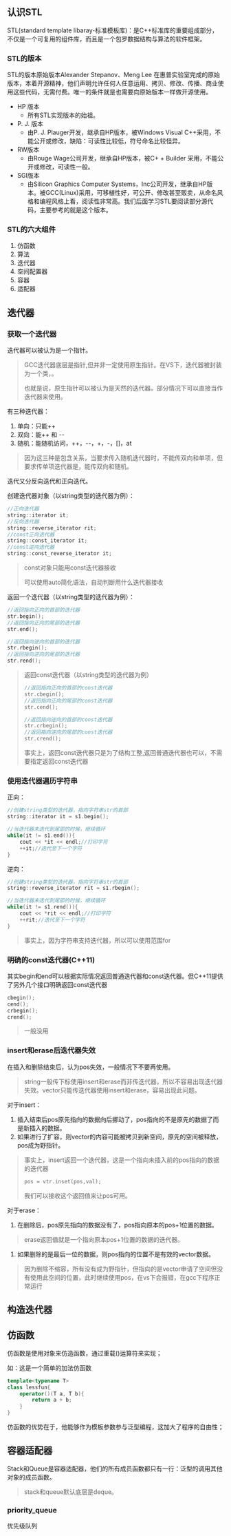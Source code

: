 ## 认识STL
STL(standard template libaray-标准模板库)：是C++标准库的重要组成部分，不仅是一个可复用的组件库，而且是一个包罗数据结构与算法的软件框架。
### STL的版本
STL的版本原始版本Alexander Stepanov、Meng Lee 在惠普实验室完成的原始版本，本着开源精神，他们声明允许任何人任意运用、拷贝、修改、传播、商业使用这些代码，无需付费。唯一的条件就是也需要向原始版本一样做开源使用。 

- HP 版本
	- 所有STL实现版本的始祖。
- P. J. 版本
	- 由P. J. Plauger开发，继承自HP版本，被Windows Visual C++采用，不能公开或修改，缺陷：可读性比较低，符号命名比较怪异。
- RW版本
	- 由Rouge Wage公司开发，继承自HP版本，被C+ + Builder 采用，不能公开或修改，可读性一般。
- SGI版本
	- 由Silicon Graphics Computer Systems，Inc公司开发，继承自HP版本。被GCC(Linux)采用，可移植性好，可公开、修改甚至贩卖，从命名风格和编程风格上看，阅读性非常高。我们后面学习STL要阅读部分源代码，主要参考的就是这个版本。
### STL的六大组件
1. 仿函数
2. 算法
3. 迭代器
4. 空间配置器
5. 容器
6. 适配器

## 迭代器
### 获取一个迭代器

迭代器可以被认为是一个指针。

> GCC迭代器底层是指针,但并非一定使用原生指针。在VS下，迭代器被封装为一个类，。
> 
> 也就是说，原生指针可以被认为是天然的迭代器。部分情况下可以直接当作迭代器来使用。

有三种迭代器：

1. 单向：只能++
1. 双向：能++ 和 --
2. 随机：能随机访问，++，--，+，-，\[\]，at

> 因为这三种是包含关系，当要求传入随机迭代器时，不能传双向和单项，但要求传单项迭代器是，能传双向和随机。

迭代又分反向迭代和正向迭代。

创建迭代器对象（以string类型的迭代器为例）：
```cpp
//正向迭代器
string::iterator it;
//反向迭代器
string::reverse_iterator rit;
//const正向迭代器
string::const_iterator it;
//const逆向迭代器
string::const_reverse_iterator it;
```
> const对象只能用const迭代器接收
> 
> 可以使用auto简化语法，自动判断用什么迭代器接收

返回一个迭代器（以string类型的迭代器为例）：
```cpp
//返回指向正向的首部的迭代器
str.begin();
//返回指向正向的尾部的迭代器
str.end();

//返回指向逆向的首部的迭代器
str.rbegin();
//返回指向逆向的尾部的迭代器
str.rend();
```
> 返回const迭代器（以string类型的迭代器为例）
> ```cpp
>//返回指向正向的首部的const迭代器
>str.cbegin();
>//返回指向正向的尾部的const迭代器
>str.cend();
>
>//返回指向逆向的首部的const迭代器
>str.crbegin();
>//返回指向逆向的尾部的const迭代器
>str.crend();
>```
>事实上，返回const迭代器只是为了结构工整,返回普通迭代器也可以，不需要指定返回const迭代器

### 使用迭代器遍历字符串

正向：
```cpp
//创建string类型的迭代器，指向字符串str的首部
string::iterator it = s1.begin();

//当迭代器未迭代到尾部的时候，继续循环
while(it != s1.end()){
	cout << *it << endl;//打印字符
	++it;//迭代至下一个字符
}
```
逆向：
```cpp
//创建string类型的迭代器，指向字符串str的首部
string::reverse_iterator rit = s1.rbegin();

//当迭代器未迭代到尾部的时候，继续循环
while(it != s1.rend()){
	cout << *rit << endl;//打印字符
	++rit;//迭代至下一个字符
}
```

> 事实上，因为字符串支持迭代器，所以可以使用范围for 

### 明确的const迭代器(C++11)
其实begin和end可以根据实际情况返回普通迭代器和const迭代器。但C++11提供了另外几个接口明确返回const迭代器
```C++
cbegin();
cend();
crbegin();
crend();
```
> 一般没用
### insert和erase后迭代器失效
在插入和删除结束后，认为pos失效，一般情况下不要再使用。

> string一般传下标使用insert和erase而非传迭代器，所以不容易出现迭代器失效。vector只能传迭代器使用insert和erase，容易出现此问题。

对于insert：

1. 插入结束后pos原先指向的数据向后挪动了，pos指向的不是原先的数据了而是新插入的数据。
2. 如果进行了扩容，则vector的内容可能被拷贝到新空间，原先的空间被释放，pos成为野指针。
>事实上，insert返回一个迭代器，这是一个指向未插入前的pos指向的数据的迭代器
>```cpp
>pos = vtr.inset(pos,val);
>```
>我们可以接收这个返回值来让pos可用。

对于erase：

1. 在删除后，pos原先指向的数据没有了，pos指向原本的pos+1位置的数据。
> erase返回值就是一个指向原本pos+1位置的数据的迭代器。
1. 如果删除的是最后一位的数据，则pos指向的位置不是有效的vector数据。
> 因为删除不缩容，所有没有成为野指针，但指向的是vector申请了空间但没有使用此空间的位置，此时继续使用pos，在vs下会报错，在gcc下程序正常运行

## 构造迭代器

## 仿函数
仿函数是使用对象来仿造函数，通过重载()运算符来实现；

如：这是一个简单的加法仿函数
```C++
template<typename T>
class lessfun{
	operator()(T a, T b){
		return a + b;
	}
}
```

仿函数的优势在于，他能够作为模板参数参与泛型编程，这加大了程序的自由性；

## 容器适配器

Stack和Queue是容器适配器，他们的所有成员函数都只有一行：泛型的调用其他对象的成员函数。

>stack和queue默认底层是deque。
### priority_queue

优先级队列
